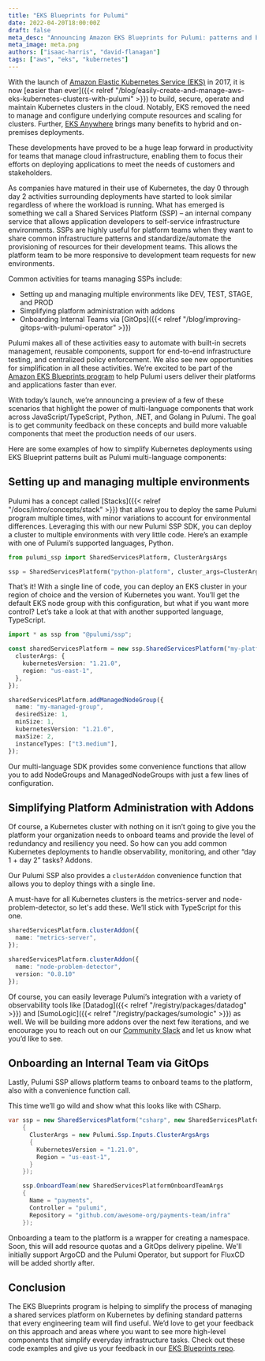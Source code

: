 ```yaml
---
title: "EKS Blueprints for Pulumi"
date: 2022-04-20T18:00:00Z
draft: false
meta_desc: "Announcing Amazon EKS Blueprints for Pulumi: patterns and best practices for Kubernetes deployments."
meta_image: meta.png
authors: ["isaac-harris", "david-flanagan"]
tags: ["aws", "eks", "kubernetes"]
---
```


With the launch of [Amazon Elastic Kubernetes Service (EKS)](https://aws.amazon.com/blogs/aws/amazon-eks-now-generally-available/) in 2017, it is now [easier than ever]({{< relref "/blog/easily-create-and-manage-aws-eks-kubernetes-clusters-with-pulumi" >}}) to build, secure, operate and maintain Kubernetes clusters in the cloud. Notably, EKS removed the need to manage and configure underlying compute resources and scaling for clusters. Further, [EKS Anywhere](https://aws.amazon.com/eks/eks-anywhere/) brings many benefits to hybrid and on-premises deployments.

These developments have proved to be a huge leap forward in productivity for teams that manage cloud infrastructure, enabling them to focus their efforts on deploying applications to meet the needs of customers and stakeholders.

<!--more-->

As companies have matured in their use of Kubernetes, the day 0 through day 2 activities surrounding deployments have started to look similar regardless of where the workload is running. What has emerged is something we call a Shared Services Platform (SSP) – an internal company service that allows application developers to self-service infrastructure environments. SSPs are highly useful for platform teams when they want to share common infrastructure patterns and standardize/automate the provisioning of resources for their development teams.  This allows the platform team to be more responsive to development team requests for new environments.

Common activities for teams managing SSPs include:

- Setting up and managing multiple environments like DEV, TEST, STAGE, and PROD
- Simplifying platform administration with addons
- Onboarding Internal Teams via [GitOps]({{< relref "/blog/improving-gitops-with-pulumi-operator" >}})

Pulumi makes all of these activities easy to automate with built-in secrets management, reusable components, support for end-to-end infrastructure testing, and centralized policy enforcement. We also see new opportunities for simplification in all these activities. We’re excited to be part of the [Amazon EKS Blueprints program](
https://aws.amazon.com/blogs/containers/bootstrapping-clusters-with-eks-blueprints) to help Pulumi users deliver their platforms and applications faster than ever.

With today’s launch, we’re announcing a preview of a few of these scenarios that highlight the power of multi-language components that work across JavaScript/TypeScript, Python, .NET, and Golang in Pulumi. The goal is to get community feedback on these concepts and build more valuable components that meet the production needs of our users.

Here are some examples of how to simplify Kubernetes deployments using EKS Blueprint patterns built as Pulumi multi-language components:

## Setting up and managing multiple environments

Pulumi has a concept called [Stacks]({{< relref "/docs/intro/concepts/stack" >}}) that allows you to deploy the same Pulumi program multiple times, with minor variations to account for environmental differences. Leveraging this with our new Pulumi SSP SDK, you can deploy a cluster to multiple environments with very little code.
Here’s an example with one of Pulumi’s supported languages, Python.

```python
from pulumi_ssp import SharedServicesPlatform, ClusterArgsArgs

ssp = SharedServicesPlatform("python-platform", cluster_args=ClusterArgsArgs(kubernetes_version="1.21.0", region="us-east-1"))
```

That’s it! With a single line of code, you can deploy an EKS cluster in your region of choice and the version of Kubernetes you want. You’ll get the default EKS node group with this configuration, but what if you want more control? Let’s take a look at that with another supported language, TypeScript.

```typescript
import * as ssp from "@pulumi/ssp";

const sharedServicesPlatform = new ssp.SharedServicesPlatform("my-platform", {
  clusterArgs: {
    kubernetesVersion: "1.21.0",
    region: "us-east-1",
  },
});

sharedServicesPlatform.addManagedNodeGroup({
  name: "my-managed-group",
  desiredSize: 1,
  minSize: 1,
  kubernetesVersion: "1.21.0",
  maxSize: 2,
  instanceTypes: ["t3.medium"],
});
```

Our multi-language SDK provides some convenience functions that allow you to add NodeGroups and ManagedNodeGroups with just a few lines of configuration.

## Simplifying Platform Administration with Addons

Of course, a Kubernetes cluster with nothing on it isn’t going to give you the platform your organization needs to onboard teams and provide the level of redundancy and resiliency you need. So how can you add common Kubernetes deployments to handle observability, monitoring, and other “day 1 + day 2” tasks? Addons.

Our Pulumi SSP also provides a `clusterAddon` convenience function that allows you to deploy things with a single line.

A must-have for all Kubernetes clusters is the metrics-server and node-problem-detector, so let's add these. We’ll stick with TypeScript for this one.

```typescript
sharedServicesPlatform.clusterAddon({
  name: "metrics-server",
});

sharedServicesPlatform.clusterAddon({
  name: "node-problem-detector",
  version: "0.8.10"
});
```

Of course, you can easily leverage Pulumi’s integration with a variety of observability tools like [Datadog]({{< relref "/registry/packages/datadog" >}}) and [SumoLogic]({{< relref "/registry/packages/sumologic" >}}) as well.  We will be building more addons over the next few iterations, and we encourage you to reach out on our [Community Slack](https://slack.pulumi.com) and let us know what you’d like to see.

## Onboarding an Internal Team via GitOps

Lastly, Pulumi SSP allows platform teams to onboard teams to the platform, also with a convenience function call.

This time we’ll go wild and show what this looks like with CSharp.

```csharp
var ssp = new SharedServicesPlatform("csharp", new SharedServicesPlatformArgs
    {
      ClusterArgs = new Pulumi.Ssp.Inputs.ClusterArgsArgs
      {
        KubernetesVersion = "1.21.0",
        Region = "us-east-1",
      }
    });

    ssp.OnboardTeam(new SharedServicesPlatformOnboardTeamArgs
    {
      Name = "payments",
      Controller = "pulumi",
      Repository = "github.com/awesome-org/payments-team/infra"
    });
```

Onboarding a team to the platform is a wrapper for creating a namespace. Soon, this will add resource quotas and a GitOps delivery pipeline. We'll initially support ArgoCD and the Pulumi Operator, but support for FluxCD will be added shortly after.

## Conclusion

The EKS Blueprints program is helping to simplify the process of managing a shared services platform on Kubernetes by defining standard patterns that every engineering team will find useful.  We’d love to get your feedback on this approach and areas where you want to see more high-level components that simplify everyday infrastructure tasks. Check out these code examples and give us your feedback in our [EKS Blueprints repo](https://github.com/pulumi/eks-blueprint).
